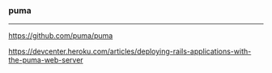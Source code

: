 ### puma
---

https://github.com/puma/puma

https://devcenter.heroku.com/articles/deploying-rails-applications-with-the-puma-web-server



